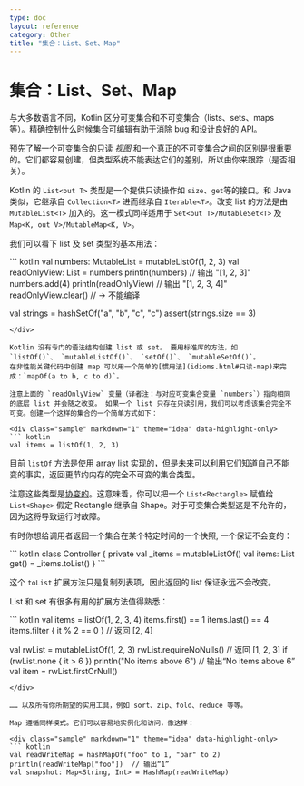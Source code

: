 ```yaml
---
type: doc
layout: reference
category: Other
title: "集合：List、Set、Map"
---
```


# 集合：List、Set、Map

与大多数语言不同，Kotlin 区分可变集合和不可变集合（lists、sets、maps 等）。精确控制什么时候集合可编辑有助于消除 bug 和设计良好的 API。

预先了解一个可变集合的只读 _视图_ 和一个真正的不可变集合之间的区别是很重要的。它们都容易创建，但类型系统不能表达它们的差别，所以由你来跟踪（是否相关）。

Kotlin 的 `List<out T>` 类型是一个提供只读操作如 `size`、`get`等的接口。和 Java 类似，它继承自 `Collection<T>` 进而继承自 `Iterable<T>`。改变 list 的方法是由 `MutableList<T>` 加入的。这一模式同样适用于 `Set<out T>/MutableSet<T>` 及 `Map<K, out V>/MutableMap<K, V>`。

我们可以看下 list 及 set 类型的基本用法：

<div class="sample" markdown="1" theme="idea" data-highlight-only>
``` kotlin
val numbers: MutableList<Int> = mutableListOf(1, 2, 3)
val readOnlyView: List<Int> = numbers
println(numbers)        // 输出 "[1, 2, 3]"
numbers.add(4)
println(readOnlyView)   // 输出 "[1, 2, 3, 4]"
readOnlyView.clear()    // -> 不能编译

val strings = hashSetOf("a", "b", "c", "c")
assert(strings.size == 3)
```
</div>

Kotlin 没有专门的语法结构创建 list 或 set。 要用标准库的方法，如
`listOf()`、 `mutableListOf()`、 `setOf()`、 `mutableSetOf()`。
在非性能关键代码中创建 map 可以用一个简单的[惯用法](idioms.html#只读-map)来完成：`mapOf(a to b, c to d)`。

注意上面的 `readOnlyView` 变量（译者注：与对应可变集合变量 `numbers`）指向相同的底层 list 并会随之改变。 如果一个 list 只存在只读引用，我们可以考虑该集合完全不可变。创建一个这样的集合的一个简单方式如下：

<div class="sample" markdown="1" theme="idea" data-highlight-only>
``` kotlin
val items = listOf(1, 2, 3)
```
</div>

目前 `listOf` 方法是使用 array list 实现的，但是未来可以利用它们知道自己不能变的事实，返回更节约内存的完全不可变的集合类型。

注意这些类型是[协变的](generics.html#型变)。这意味着，你可以把一个 `List<Rectangle>` 赋值给 `List<Shape>` 假定 Rectangle 继承自 Shape。对于可变集合类型这是不允许的，因为这将导致运行时故障。

有时你想给调用者返回一个集合在某个特定时间的一个快照, 一个保证不会变的：

<div class="sample" markdown="1" theme="idea" data-highlight-only>
``` kotlin
class Controller {
    private val _items = mutableListOf<String>()
    val items: List<String> get() = _items.toList()
}
```
</div>

这个 `toList` 扩展方法只是复制列表项，因此返回的 list 保证永远不会改变。

List 和 set 有很多有用的扩展方法值得熟悉：

<div class="sample" markdown="1" theme="idea" data-highlight-only>
``` kotlin
val items = listOf(1, 2, 3, 4)
items.first() == 1
items.last() == 4
items.filter { it % 2 == 0 }   // 返回 [2, 4]

val rwList = mutableListOf(1, 2, 3)
rwList.requireNoNulls()        // 返回 [1, 2, 3]
if (rwList.none { it > 6 }) println("No items above 6")  // 输出“No items above 6”
val item = rwList.firstOrNull()
```
</div>

…… 以及所有你所期望的实用工具，例如 sort、zip、fold、reduce 等等。

Map 遵循同样模式。它们可以容易地实例化和访问，像这样：

<div class="sample" markdown="1" theme="idea" data-highlight-only>
``` kotlin
val readWriteMap = hashMapOf("foo" to 1, "bar" to 2)
println(readWriteMap["foo"])  // 输出“1”
val snapshot: Map<String, Int> = HashMap(readWriteMap)
```
</div>
